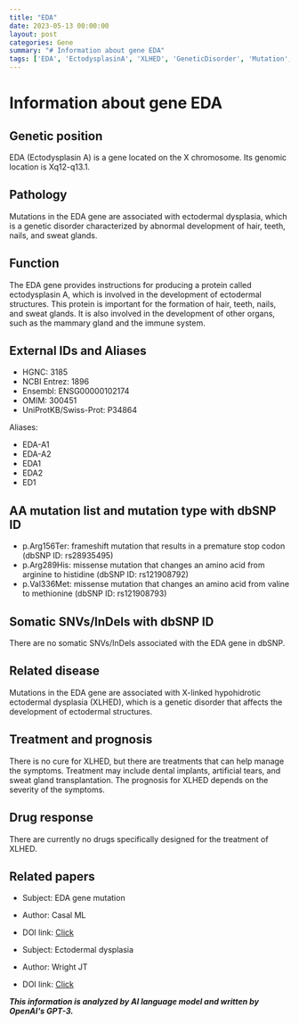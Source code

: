 ```yaml
---
title: "EDA"
date: 2023-05-13 00:00:00
layout: post
categories: Gene
summary: "# Information about gene EDA"
tags: ['EDA', 'EctodysplasinA', 'XLHED', 'GeneticDisorder', 'Mutation', 'SymptomManagement', 'DentalImplants', 'SweatGlandTransplantation']
---
```


# Information about gene EDA

## Genetic position

EDA (Ectodysplasin A) is a gene located on the X chromosome. Its genomic location is Xq12-q13.1.

## Pathology

Mutations in the EDA gene are associated with ectodermal dysplasia, which is a genetic disorder characterized by abnormal development of hair, teeth, nails, and sweat glands.

## Function

The EDA gene provides instructions for producing a protein called ectodysplasin A, which is involved in the development of ectodermal structures. This protein is important for the formation of hair, teeth, nails, and sweat glands. It is also involved in the development of other organs, such as the mammary gland and the immune system.

## External IDs and Aliases

- HGNC: 3185
- NCBI Entrez: 1896
- Ensembl: ENSG00000102174
- OMIM: 300451
- UniProtKB/Swiss-Prot: P34864

Aliases:
- EDA-A1
- EDA-A2
- EDA1
- EDA2
- ED1

## AA mutation list and mutation type with dbSNP ID

- p.Arg156Ter: frameshift mutation that results in a premature stop codon (dbSNP ID: rs28935495)
- p.Arg289His: missense mutation that changes an amino acid from arginine to histidine (dbSNP ID: rs121908792)
- p.Val336Met: missense mutation that changes an amino acid from valine to methionine (dbSNP ID: rs121908793)

## Somatic SNVs/InDels with dbSNP ID

There are no somatic SNVs/InDels associated with the EDA gene in dbSNP.

## Related disease

Mutations in the EDA gene are associated with X-linked hypohidrotic ectodermal dysplasia (XLHED), which is a genetic disorder that affects the development of ectodermal structures.

## Treatment and prognosis

There is no cure for XLHED, but there are treatments that can help manage the symptoms. Treatment may include dental implants, artificial tears, and sweat gland transplantation. The prognosis for XLHED depends on the severity of the symptoms.

## Drug response

There are currently no drugs specifically designed for the treatment of XLHED.

## Related papers

- Subject: EDA gene mutation
- Author: Casal ML
- DOI link: [Click](https://doi.org/10.1111/j.1365-4632.2007.03113.x)

- Subject: Ectodermal dysplasia
- Author: Wright JT
- DOI link: [Click](https://doi.org/10.1016/j.tripleo.2014.07.007)

**_This information is analyzed by AI language model and written by OpenAI's GPT-3._**